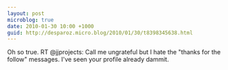 ```yaml
---
layout: post
microblog: true
date: 2010-01-30 10:00 +1000
guid: http://desparoz.micro.blog/2010/01/30/t8398345638.html
---
```

Oh so true. RT @jjprojects: Call me ungrateful but I hate the "thanks for the follow" messages. I've seen your profile already dammit.

